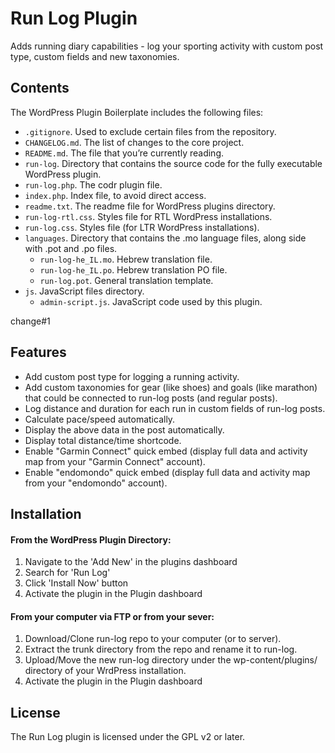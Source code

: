 # Run Log Plugin

Adds running diary capabilities - log your sporting activity with custom post type, custom fields and new taxonomies.

## Contents

The WordPress Plugin Boilerplate includes the following files:

* `.gitignore`. Used to exclude certain files from the repository.
* `CHANGELOG.md`. The list of changes to the core project.
* `README.md`. The file that you’re currently reading.
* `run-log`. Directory that contains the source code for the fully executable WordPress plugin.
 * `run-log.php`. The codr plugin file.
 * `index.php`. Index file, to avoid direct access.
 * `readme.txt`. The readme file for WordPress plugins directory.
 * `run-log-rtl.css`. Styles file for RTL WordPress installations.
 * `run-log.css`. Styles file (for LTR WordPress installations).
 * `languages`. Directory that contains the .mo language files, along side with .pot and .po files.
    * `run-log-he_IL.mo`. Hebrew translation file.
    * `run-log-he_IL.po`. Hebrew translation PO file.
    * `run-log.pot`. General translation template.
  * `js`. JavaScript files directory.
    * `admin-script.js`. JavaScript code used by this plugin.

change#1
## Features

* Add custom post type for logging a running activity.
* Add custom taxonomies for gear (like shoes) and goals (like marathon) that could be connected to run-log posts (and regular posts).
* Log distance and duration for each run in custom fields of run-log posts.
* Calculate pace/speed automatically.
* Display the above data in the post automatically.
* Display total distance/time shortcode.
* Enable "Garmin Connect" quick embed (display full data and activity map from your "Garmin Connect" account).
* Enable "endomondo" quick embed (display full data and activity map from your "endomondo" account).

## Installation

#### From the WordPress Plugin Directory:

1. Navigate to the 'Add New' in the plugins dashboard
2. Search for 'Run Log'
3. Click 'Install Now' button
4. Activate the plugin in the Plugin dashboard

#### From your computer via FTP or from your sever:

1. Download/Clone run-log repo to your computer (or to server).
2. Extract the trunk directory from the repo and rename it to run-log.
3. Upload/Move the new run-log directory under the wp-content/plugins/ directory of your WrdPress installation.
4. Activate the plugin in the Plugin dashboard

## License

The Run Log plugin is licensed under the GPL v2 or later.
